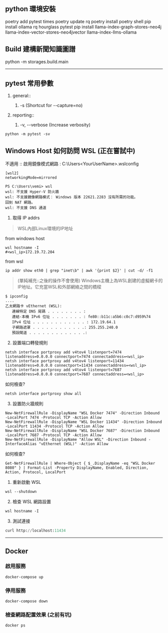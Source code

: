 ## python 環境安裝
poetry add pytest times 
poetry update rq
poetry install
poetry shell
pip install ollama rq hourglass pytest
pip install llama-index-graph-stores-neo4j llama-index-vector-stores-neo4jvector llama-index-llms-ollama

## Build 建構新聞知識圖譜

python -m storages.build.main                   

---

## pytest 常用參數

1. general:: 
   1. -s (Shortcut for --capture=no)

2. reporting:: 
   1. -v, --verbose (Increase verbosity)

```shell
python -m pytest -sv
```

## Windows Host 如何訪問 WSL (正在嘗試中)

不適用 :: 啟用鏡像模式網路 : C:\Users\<YourUserName>\.wslconfig
```shell
[wsl2]
networkingMode=mirrored
```

```shell
PS C:\Users\vemi> wsl
wsl: 不支援 Hyper-V 防火牆
wsl: 不支援鏡像網路模式： Windows 版本 22621.2283 沒有所需的功能。
回到 NAT 網路。
wsl: 不支援 DNS 通道
```


1. 取得 IP addrs

> WSL內部Linux環境的IP地址

from windows host
```shell
wsl hostname -I
#<wsl_ip>172.19.72.204
```

from wsl 
```shell
ip addr show eth0 | grep "inet\b" | awk '{print $2}' | cut -d/ -f1
```

> (單純補充::之後的操作不會使用)
> Windows主機上為WSL創建的虛擬網卡的IP地址。它充當WSL和外部網絡之間的橋樑 
```shell
$ ipconfig 
....
乙太網路卡 vEthernet (WSL):
   連線特定 DNS 尾碼 . . . . . . . . : 
   連結-本機 IPv6 位址 . . . . . . . : fe80::b11c:a5b6:c0c7:d959%74
   IPv4 位址 . . . . . . . . . . . . : 172.19.64.1
   子網路遮罩 . . . . . . . . . . . .: 255.255.240.0
   預設閘道 . . . . . . . . . . . . .:
```

2. 設置端口轉發規則
```
netsh interface portproxy add v4tov4 listenport=7474 listenaddress=0.0.0.0 connectport=7474 connectaddress=<wsl_ip>
netsh interface portproxy add v4tov4 listenport=11434 listenaddress=0.0.0.0 connectport=11434 connectaddress=<wsl_ip>
netsh interface portproxy add v4tov4 listenport=7687 listenaddress=0.0.0.0 connectport=7687 connectaddress=<wsl_ip>
```
如何檢查?
```shell
netsh interface portproxy show all
```
3. 設置防火牆規則
```
New-NetFirewallRule -DisplayName "WSL Docker 7474" -Direction Inbound -LocalPort 7474 -Protocol TCP -Action Allow
New-NetFirewallRule -DisplayName "WSL Docker 11434" -Direction Inbound -LocalPort 11434 -Protocol TCP -Action Allow
New-NetFirewallRule -DisplayName "WSL Docker 7687" -Direction Inbound -LocalPort 7687 -Protocol TCP -Action Allow
New-NetFirewallRule -DisplayName "Allow WSL" -Direction Inbound -InterfaceAlias "vEthernet (WSL)" -Action Allow
```
如何檢查?
```shell
Get-NetFirewallRule | Where-Object { $_.DisplayName -eq "WSL Docker 8080" } | Format-List -Property DisplayName, Enabled, Direction, Action, Protocol, LocalPort
```

1. 重新啟動 WSL
```shell
wsl --shutdown
```

2. 檢查 WSL 網路設置
```
wsl hostname -I
```

3. 測試連接
```python
curl http://localhost:11434
```


---

## Docker

### 啟用服務
```shell
docker-compose up
```

### 停用服務
```shell
docker-compose down
```
### 檢查網路配置效果 (之前有坑)
```shell
docker ps
```
